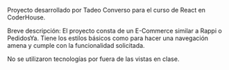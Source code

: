 Proyecto desarrollado por Tadeo Converso para el curso de React en CoderHouse.

Breve descripción:
El proyecto consta de un E-Commerce similar a Rappi o PedidosYa.
Tiene los estilos básicos como para hacer una navegación amena y cumple con la funcionalidad solicitada.

No se utilizaron tecnologías por fuera de las vistas en clase.

